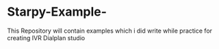 # Starpy-Example-
This Repository will contain examples which i did write while practice for creating IVR Dialplan studio
